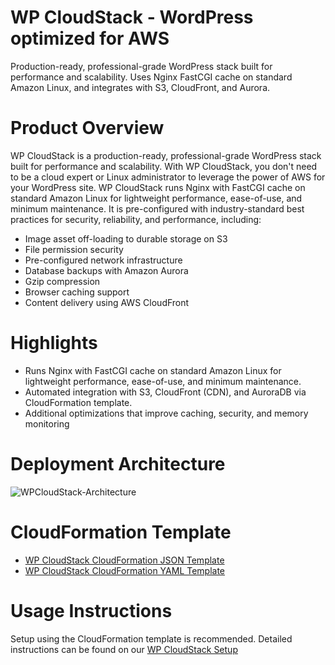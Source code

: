 # WP CloudStack - WordPress optimized for AWS
Production-ready, professional-grade WordPress stack built for performance and scalability. Uses Nginx FastCGI cache on standard Amazon Linux, and integrates with S3, CloudFront, and Aurora.

# Product Overview

WP CloudStack is a production-ready, professional-grade WordPress stack built for performance and scalability.
With WP CloudStack, you don't need to be a cloud expert or Linux administrator to leverage the power of AWS for your WordPress site.
WP CloudStack runs Nginx with FastCGI cache on standard Amazon Linux for lightweight performance, ease-of-use, and minimum maintenance.
It is pre-configured with industry-standard best practices for security, reliability, and performance, including:
* Image asset off-loading to durable storage on S3
* File permission security
* Pre-configured network infrastructure
* Database backups with Amazon Aurora
* Gzip compression
* Browser caching support
* Content delivery using AWS CloudFront

# Highlights
* Runs Nginx with FastCGI cache on standard Amazon Linux for lightweight performance, ease-of-use, and minimum maintenance.
* Automated integration with S3, CloudFront (CDN), and AuroraDB via CloudFormation template.
* Additional optimizations that improve caching, security, and memory monitoring

# Deployment Architecture

![WPCloudStack-Architecture](WPCloudStack-Architecture.png)

# CloudFormation Template

* [WP CloudStack CloudFormation JSON Template](WPCloudStack-CF-Template.json)
* [WP CloudStack CloudFormation YAML Template](WPCloudStack-CF-Template.yml)

# Usage Instructions
Setup using the CloudFormation template is recommended. Detailed instructions can be found on our [WP CloudStack Setup](docs/) 
